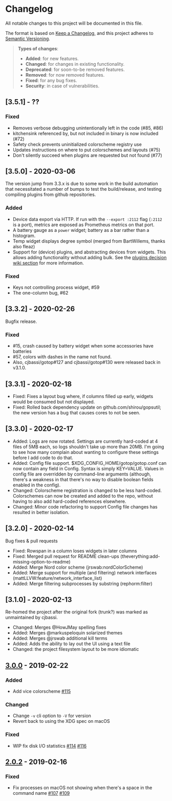 # Changelog
All notable changes to this project will be documented in this file.

The format is based on [Keep a Changelog](https://keepachangelog.com/en/1.0.0/),
and this project adheres to [Semantic Versioning](https://semver.org/spec/v2.0.0.html).

> **Types of changes**:
>
> - **Added**: for new features.
> - **Changed**: for changes in existing functionality.
> - **Deprecated**: for soon-to-be removed features.
> - **Removed**: for now removed features.
> - **Fixed**: for any bug fixes.
> - **Security**: in case of vulnerabilities.

## [3.5.1] - ??

### Fixed

- Removes verbose debugging unintentionally left in the code (#85, #86)
- kitchensink referenced by, but not included in binary is now included (#72)
- Safety check prevents uninitialized colorscheme registry use
- Updates instructions on where to put colorschemes and layouts (#75)
- Don't silently succeed when plugins are requested but not found (#77)

## [3.5.0] - 2020-03-06

The version jump from 3.3.x is due to some work in the build automation that necessitated a number of bumps to test the build/release, and testing compiling plugins from github repositories.

### Added

- Device data export via HTTP. If run with the `--export :2112` flag (`:2112`
  is a port), metrics are exposed as Prometheus metrics on that port.
- A battery gauge as a `power` widget; battery as a bar rather than
  a histogram.
- Temp widget displays degree symbol (merged from BartWillems, thanks
  also fleaz)
- Support for (device) plugins, and abstracting devices from widgets. This
  allows adding functionality without adding bulk. See the [plugins decision wiki section](https://github.com/xxxserxxx/gotop/wiki/Plugins-in-gotop) for more information.

### Fixed

- Keys not controlling process widget, #59
- The one-column bug, #62

## [3.3.2] - 2020-02-26

Bugfix release.

### Fixed

- #15, crash caused by battery widget when some accessories have batteries
- #57, colors with dashes in the name not found.
- Also, cjbassi/gotop#127 and cjbassi/gotop#130 were released back in v3.1.0.

## [3.3.1] - 2020-02-18

- Fixed: Fixes a layout bug where, if columns filled up early, widgets would be
  consumed but not displayed.
- Fixed: Rolled back dependency update on github.com/shirou/gopsutil; the new version
  has a bug that causes cores to not be seen.

## [3.3.0] - 2020-02-17

- Added: Logs are now rotated. Settings are currently hard-coded at 4 files of 5MB
  each, so logs shouldn't take up more than 20MB.  I'm going to see how many
  complain about wanting to configure these settings before I add code to do
  that.
- Added: Config file support. \$XDG_CONFIG_HOME/gotop/gotop.conf can now
  contain any field in Config.  Syntax is simply KEY=VALUE.  Values in config
  file are overridden by command-line arguments (although, there's a weakness
  in that there's no way to disable boolean fields enabled in the config).
- Changed: Colorscheme registration is changed to be less hard-coded.
  Colorschemes can now be created and added to the repo, without having to also
  add hard-coded references elsewhere.
- Changed: Minor code refactoring to support Config file changes has resulted
  in better isolation.

## [3.2.0] - 2020-02-14

Bug fixes & pull requests

- Fixed: Rowspan in a column loses widgets in later columns
- Fixed: Merged pull request for README clean-ups (theverything:add-missing-option-to-readme)
- Added: Merge Nord color scheme (jrswab:nordColorScheme)
- Added: Merge support for multiple (and filtering) network interfaces (mattLLVW:feature/network_interface_list)
- Added: Merge filtering subprocesses by substring (rephorm:filter)

## [3.1.0] - 2020-02-13

Re-homed the project after the original fork (trunk?) was marked as
unmaintained by cjbassi.

-  Changed: Merges @HowJMay spelling fixes
-  Added: Merges @markuspeloquin solarized themes
-  Added: Merges @jrswab additional kill terms
-  Added: Adds the ability to lay out the UI using a text file
-  Changed: the project filesystem layout to be more idiomatic

## [3.0.0] - 2019-02-22

### Added

- Add vice colorscheme [#115]

### Changed

- Change `-v` cli option to `-V` for version
- Revert back to using the XDG spec on macOS

### Fixed

- WIP fix disk I/O statistics [#114] [#116]

## [2.0.2] - 2019-02-16

### Fixed

- Fix processes on macOS not showing when there's a space in the command name [#107] [#109]

[#134]: https://github.com/cjbassi/gotop/issues/134
[#127]: https://github.com/cjbassi/gotop/issues/127
[#124]: https://github.com/cjbassi/gotop/issues/124
[#119]: https://github.com/cjbassi/gotop/issues/119
[#118]: https://github.com/cjbassi/gotop/issues/118
[#117]: https://github.com/cjbassi/gotop/issues/117
[#114]: https://github.com/cjbassi/gotop/issues/114
[#107]: https://github.com/cjbassi/gotop/issues/107
[#20]: https://github.com/cjbassi/gotop/issues/20

[#145]: https://github.com/cjbassi/gotop/pull/145
[#144]: https://github.com/cjbassi/gotop/pull/144
[#130]: https://github.com/cjbassi/gotop/pull/130
[#129]: https://github.com/cjbassi/gotop/pull/129
[#128]: https://github.com/cjbassi/gotop/pull/128
[#121]: https://github.com/cjbassi/gotop/pull/121
[#120]: https://github.com/cjbassi/gotop/pull/120
[#116]: https://github.com/cjbassi/gotop/pull/116
[#115]: https://github.com/cjbassi/gotop/pull/115
[#112]: https://github.com/cjbassi/gotop/pull/112
[#109]: https://github.com/cjbassi/gotop/pull/109

[Unreleased]: https://github.com/cjbassi/gotop/compare/3.0.0...HEAD
[3.0.0]: https://github.com/cjbassi/gotop/compare/2.0.2...3.0.0
[2.0.2]: https://github.com/cjbassi/gotop/compare/2.0.1...2.0.2

